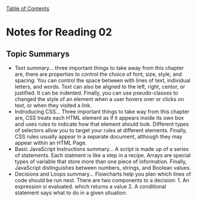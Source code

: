 [Table of Contents](README.md)
# Notes for Reading 02
## Topic Summarys 
- Text summary... three important things to take away from this chapter are, there are properties to control the choice of font, size, style, and spacing. You can control the space between with lines of text, individual letters, and words. Text can also be aligned to the left, right, centor, or justified. It can be indented. Finally, you can use pseudo-classes to changed the style of an element when a user hovers over or clicks on text, or when they visited a link.
- Indroducing CSS... Three important things to take way from this chapter are, CSS treats each HTML element as if it appears inside its own box and uses rules to indicate how that element should look. Different types of selectors allow you to target your rules at different elements. Finally, CSS rules usually appear in a separate document, although they may appear within an HTML Page.
- Basic JavaScript Instructions summary... A script is made up of a series of statements. Each statment is like a step in a recipe. Arrays are special types of variable that store more than one piece of information. Finally, JavaScript distinguishes between numbers, strings, and Boolean values.
- Decisions and Loops  summary... Flowcharts help you plan which lines of code should be run next. There are two components to a decision: 1. An expression si evaluated. which returns a value 2. A conditional statement says what to do in a given situation.